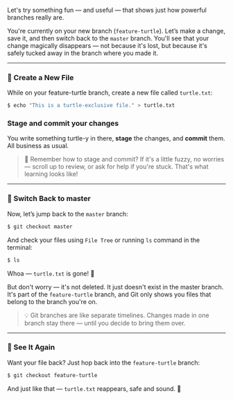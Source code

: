 Let's try something fun — and useful — that shows just how powerful branches really are.

You're currently on your new branch (`feature-turtle`). Let’s make a change, save it, and then switch back to the `master` branch. You'll see that your change magically disappears — not because it's lost, but because it's safely tucked away in the branch where you made it.

---

### 📁 Create a New File
While on your feature-turtle branch, create a new file called `turtle.txt`:

``` sh
$ echo "This is a turtle-exclusive file." > turtle.txt
```

### Stage and commit your changes

You write something turtle-y in there, **stage** the changes, and **commit** them. All business as usual.

>  🧠 Remember how to stage and commit?
If it's a little fuzzy, no worries — scroll up to review, or ask for help if you're stuck. That's what learning looks like!

---

### 🔄 Switch Back to master
Now, let’s jump back to the `master` branch:

```sh
$ git checkout master
```

And check your files using `File Tree` or running `ls` command in the terminal:

```sh
$ ls
```
Whoa — `turtle.txt` is gone! 🫢

But don't worry — it's not deleted. It just doesn't exist in the master branch. It's part of the `feature-turtle` branch, and Git only shows you files that belong to the branch you're on.

> 💡 Git branches are like separate timelines. Changes made in one branch stay there — until you decide to bring them over.

---

### 🔁 See It Again
Want your file back? Just hop back into the `feature-turtle` branch:

```sh
$ git checkout feature-turtle
```

And just like that — `turtle.txt` reappears, safe and sound. 🐢